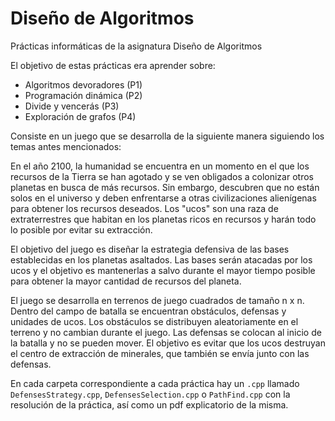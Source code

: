 # Diseño de Algoritmos
Prácticas informáticas de la asignatura Diseño de Algoritmos

El objetivo de estas prácticas era aprender sobre:
- Algoritmos devoradores (P1)
- Programación dinámica (P2)
- Divide y vencerás (P3)
- Exploración de grafos (P4)

Consiste en un juego que se desarrolla de la siguiente manera siguiendo los temas antes mencionados:

En el año 2100, la humanidad se encuentra en un momento en el que los recursos de la Tierra se han agotado y se ven obligados a colonizar otros planetas en busca de más recursos. Sin embargo, descubren que no están solos en el universo y deben enfrentarse a otras civilizaciones alienígenas para obtener los recursos deseados. Los "ucos" son una raza de extraterrestres que habitan en los planetas ricos en recursos y harán todo lo posible por evitar su extracción.

El objetivo del juego es diseñar la estrategia defensiva de las bases establecidas en los planetas asaltados. Las bases serán atacadas por los ucos y el objetivo es mantenerlas a salvo durante el mayor tiempo posible para obtener la mayor cantidad de recursos del planeta.

El juego se desarrolla en terrenos de juego cuadrados de tamaño n x n. Dentro del campo de batalla se encuentran obstáculos, defensas y unidades de ucos. Los obstáculos se distribuyen aleatoriamente en el terreno y no cambian durante el juego. Las defensas se colocan al inicio de la batalla y no se pueden mover. El objetivo es evitar que los ucos destruyan el centro de extracción de minerales, que también se envía junto con las defensas.

En cada carpeta correspondiente a cada práctica hay un `.cpp` llamado `DefensesStrategy.cpp`, `DefensesSelection.cpp` o `PathFind.cpp` con la resolución de la práctica, así como un pdf explicatorio de la misma. 
